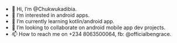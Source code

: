 - 👋 Hi, I’m @Chukwukadibia.
- 👀 I’m interested in android apps.
- 🌱 I’m currently learning kotlin/android app.
- 💞️ I’m looking to collaborate on android mobile app dev projects.
- 📫 How to reach me on +234 8063500064, fb: @officialbengrace.

<!---
Chukwukadibia/Chukwukadibia is a ✨ special ✨ repository because its `README.md` (this file) appears on your GitHub profile.
You can click the Preview link to take a look at your changes.
--->
